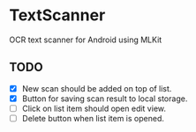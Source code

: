 # TextScanner
OCR text scanner for Android using MLKit


## TODO
- [X] New scan should be added on top of list.
- [X] Button for saving scan result to local storage.
- [ ] Click on list item should open edit view.
- [ ] Delete button when list item is opened.
